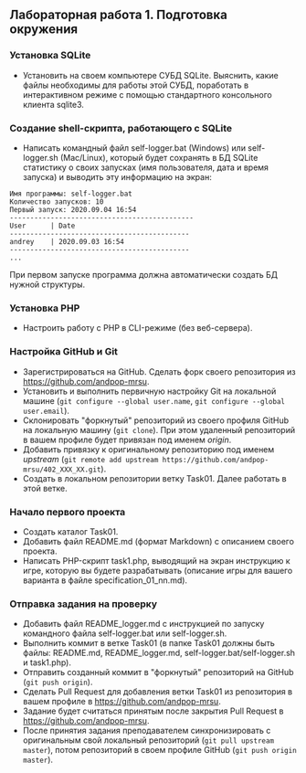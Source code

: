 ##                             Лабораторная работа 1. Подготовка окружения
### Установка SQLite
* Установить на своем компьютере СУБД SQLite. Выяснить, какие файлы необходимы для работы этой СУБД, поработать в интерактивном режиме с помощью стандартного консольного клиента sqlite3. 

### Создание shell-скрипта, работающего с SQLite
* Написать командный файл self-logger.bat (Windows) или self-logger.sh (Mac/Linux), который будет сохранять в БД SQLite статистику о своих запусках (имя пользователя, дата и время запуска) и выводить эту информацию на экран:
```
Имя программы: self-logger.bat
Количество запусков: 10
Первый запуск: 2020.09.04 16:54
---------------------------------------------
User      | Date
--------------------------------------------
andrey    | 2020.09.03 16:54
--------------------------------------------
...
```
При первом запуске программа должна автоматически создать БД нужной структуры.

### Установка PHP
* Настроить работу с PHP в CLI-режиме (без веб-сервера).

### Настройка GitHub и Git
* Зарегистрироваться на GitHub. Сделать форк своего репозитория  из https://github.com/andpop-mrsu.
* Установить и выполнить первичную настройку Git на локальной машине (`git configure --global user.name`, `git configure --global user.email`).
* Склонировать "форкнутый" репозиторий из своего профиля GitHub на локальную машину (`git clone`). При этом удаленный репозиторий в вашем профиле будет привязан под именем *origin*.
* Добавить привязку к оригинальному репозиторию под именем *upstream* (`git remote add upstream https://github.com/andpop-mrsu/402_XXX_XX.git`).
* Создать в локальном репозитории ветку Task01. Далее работать в этой ветке.

### Начало первого проекта
* Создать каталог Task01.
* Добавить файл README.md (формат Markdown) с описанием своего проекта.
* Написать PHP-скрипт task1.php, выводящий на экран инструкцию к игре, которую вы будете разрабатывать (описание игры для вашего варианта в файле specification_01_nn.md).

### Отправка задания на проверку
* Добавить файл README_logger.md с инструкцией по запуску командного файла self-logger.bat или self-logger.sh.
* Выполнить коммит в ветке Task01 (в папке Task01 должны быть файлы: README.md, README_logger.md, self-logger.bat/self-logger.sh и task1.php).
* Отправить созданный коммит в "форкнутый" репозиторий на GitHub (`git push origin`).
* Сделать Pull Request для добавления ветки Task01 из репозитория в вашем профиле в https://github.com/andpop-mrsu.
* Задание будет считаться принятым после закрытия Pull Request в https://github.com/andpop-mrsu.
* После принятия задания преподавателем синхронизировать с оригинальным свой локальный репозиторий (`git pull upstream master`), потом репозиторий в своем профиле GitHub (`git push origin master`).
